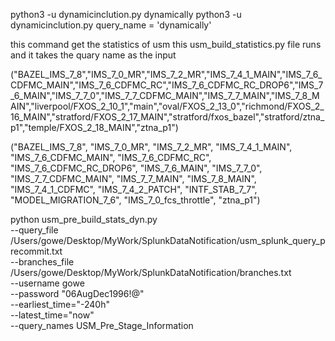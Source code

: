 python3 -u dynamicinclution.py dynamically
python3 -u dynamicinclution.py  query_name = 'dynamically'

this command get the statistics of usm this usm_build_statistics.py file runs and it takes the quary name as the input 

("BAZEL_IMS_7_8","IMS_7_0_MR","IMS_7_2_MR","IMS_7_4_1_MAIN","IMS_7_6_CDFMC_MAIN","IMS_7_6_CDFMC_RC","IMS_7_6_CDFMC_RC_DROP6","IMS_7_6_MAIN","IMS_7_7_0","IMS_7_7_CDFMC_MAIN","IMS_7_7_MAIN","IMS_7_8_MAIN","liverpool/FXOS_2_10_1","main","oval/FXOS_2_13_0","richmond/FXOS_2_16_MAIN","stratford/FXOS_2_17_MAIN","stratford/fxos_bazel","stratford/ztna_p1","temple/FXOS_2_18_MAIN","ztna_p1")





("BAZEL_IMS_7_8", "IMS_7_0_MR", "IMS_7_2_MR", "IMS_7_4_1_MAIN", "IMS_7_6_CDFMC_MAIN", "IMS_7_6_CDFMC_RC", "IMS_7_6_CDFMC_RC_DROP6", "IMS_7_6_MAIN", "IMS_7_7_0", "IMS_7_7_CDFMC_MAIN", "IMS_7_7_MAIN", "IMS_7_8_MAIN", "IMS_7_4_1_CDFMC", "IMS_7_4_2_PATCH", "INTF_STAB_7_7", "MODEL_MIGRATION_7_6", "IMS_7_0_fcs_throttle", "ztna_p1")



python usm_pre_build_stats_dyn.py \
    --query_file /Users/gowe/Desktop/MyWork/SplunkDataNotification/usm_splunk_query_precommit.txt \
    --branches_file /Users/gowe/Desktop/MyWork/SplunkDataNotification/branches.txt \
    --username gowe \
    --password "06AugDec1996\!@" \
    --earliest_time="-240h" \
    --latest_time="now" \
    --query_names USM_Pre_Stage_Information

